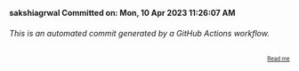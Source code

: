 **sakshiagrwal Committed on: Mon, 10 Apr 2023 11:26:07 AM** <!-- 37337c10-dad8-4324-99c0-dcc59b015f15 -->

###### This is an automated commit generated by a GitHub Actions workflow.

<div align="right"><sub><sup><a href="https://github.com/Parixshit/AutoCommit.git">Read me</a></sup></sub></div>
